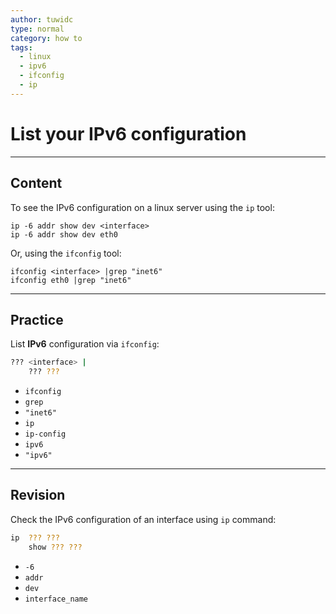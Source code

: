```yaml
---
author: tuwidc
type: normal
category: how to
tags:
  - linux
  - ipv6
  - ifconfig
  - ip
---
```


# List your IPv6 configuration


---

## Content

To see the IPv6 configuration on a linux server using the `ip` tool:

```plain-text
ip -6 addr show dev <interface>
ip -6 addr show dev eth0
```

Or, using the `ifconfig` tool:

```plain-text
ifconfig <interface> |grep "inet6"
ifconfig eth0 |grep "inet6"
```


---

## Practice

List **IPv6** configuration via `ifconfig`:

```bash
??? <interface> |
    ??? ???
```

- `ifconfig`
- `grep`
- `"inet6"`
- `ip`
- `ip-config`
- `ipv6`
- `"ipv6"`


---

## Revision

Check the IPv6 configuration of an interface using `ip` command:

```bash
ip  ??? ???
    show ??? ???
```

- `-6`
- `addr`
- `dev`
- `interface_name`
 
